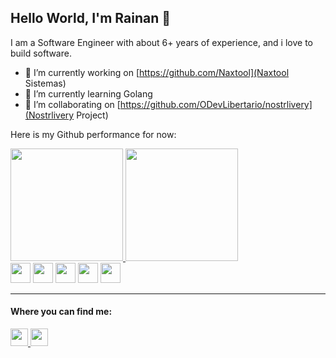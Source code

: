 ## Hello World, I'm Rainan 👋

I am a Software Engineer with about 6+ years of experience, and i love to build software.

- 🔭 I’m currently working on [https://github.com/Naxtool](Naxtool Sistemas)
- 🌱 I’m currently learning Golang
- 👯 I’m collaborating on [https://github.com/ODevLibertario/nostrlivery](Nostrlivery Project)

Here is my Github performance for now:
<div>
  <a href="https://github.com/rainanDeveloper">
    <img height="180" src="https://github-readme-stats.vercel.app/api?username=rainanDeveloper&layout=compact&show_icons=true&theme=dark"/>
    <img height="180" src="https://github-readme-stats.vercel.app/api/top-langs/?username=rainanDeveloper&layout=compact&langs_count=8&theme=dark&hide=css,scss,html,tex,makefile,ShaderLab,HLSL"/>
  </a>
</div>

<div>
  <img height="32" src="https://cdn.jsdelivr.net/gh/devicons/devicon/icons/javascript/javascript-original.svg" />
  <img height="32" src="https://cdn.jsdelivr.net/gh/devicons/devicon/icons/typescript/typescript-original.svg" />
  <img height="32" src="https://cdn.jsdelivr.net/gh/devicons/devicon/icons/react/react-original.svg" />
  <img height="32" src="https://cdn.jsdelivr.net/gh/devicons/devicon/icons/go/go-original.svg" />
  <img height="32" src="https://cdn.jsdelivr.net/gh/devicons/devicon/icons/c/c-original.svg" />
</div>

-----------------------------------------------------------------------------------------------------

#### Where you can find me:

<div>
  <a href="mailto:rainan.jesus@pm.me">
    <img height="28" src="https://img.shields.io/badge/ProtonMail-8B89CC?style=for-the-badge&logo=protonmail&logoColor=white"/>
  </a>
  <a href="https://www.linkedin.com/in/rainan-miranda-de-jesus-508a43153/">
    <img height="28" src="https://img.shields.io/badge/LinkedIn-0077B5?style=for-the-badge&logo=linkedin&logoColor=white"/>
  </a>
</div>
